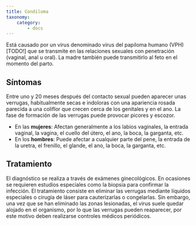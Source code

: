 ```yaml
---
title: Condiloma
taxonomy:
    category:
        - docs
---
```


Está causado por un virus denominado virus del papiloma humano (VPH) [TODO!] que se transmite en las relaciones sexuales con penetración (vaginal, anal u oral). La madre también puede transmitirlo al feto en el momento del parto.

## Síntomas

Entre uno y 20 meses después del contacto sexual pueden aparecer unas verrugas, habitualmente secas e indoloras con una apariencia rosada parecida a una coliflor que crecen cerca de los genitales y en el ano. La fase de formación de las verrugas puede provocar picores y escozor.

* En las **mujeres**: Afectan generalmente a los labios vaginales, la entrada vaginal, la vagina, el cuello del útero, el ano, la boca, la garganta, etc.
* En los **hombres**: Puede afectar a cualquier parte del pene, la entrada de la uretra, el frenillo, el glande, el ano, la boca, la garganta, etc.

## Tratamiento

El diagnóstico se realiza a través de exámenes ginecológicos. En ocasiones se requieren estudios especiales como la biopsia para confirmar la infección. El tratamiento consiste en eliminar las verrugas mediante líquidos especiales o cirugía de láser para cauterizarlas o congelarlas. Sin embargo, una vez que se han eliminado las zonas lesionadas, el virus suele quedar alojado en el organismo, por lo que las verrugas pueden reaparecer, por este motivo deben realizarse controles médicos periódicos.
